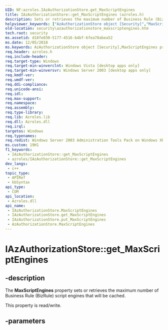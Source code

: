 ```yaml
---
UID: NF:azroles.IAzAuthorizationStore.get_MaxScriptEngines
title: IAzAuthorizationStore::get_MaxScriptEngines (azroles.h)
description: Sets or retrieves the maximum number of Business Rule (BizRule) script engines that will be cached.
helpviewer_keywords: ["AzAuthorizationStore object [Security]","MaxScriptEngines property","IAzAuthorizationStore interface [Security]","MaxScriptEngines property","IAzAuthorizationStore.MaxScriptEngines","IAzAuthorizationStore.get_MaxScriptEngines","IAzAuthorizationStore::MaxScriptEngines","IAzAuthorizationStore::get_MaxScriptEngines","IAzAuthorizationStore::put_MaxScriptEngines","MaxScriptEngines property [Security]","MaxScriptEngines property [Security]","AzAuthorizationStore object","MaxScriptEngines property [Security]","IAzAuthorizationStore interface","azroles/IAzAuthorizationStore::MaxScriptEngines","azroles/IAzAuthorizationStore::get_MaxScriptEngines","azroles/IAzAuthorizationStore::put_MaxScriptEngines","get_MaxScriptEngines","security.azauthorizationstore_maxscriptengines"]
old-location: security\azauthorizationstore_maxscriptengines.htm
tech.root: security
ms.assetid: d18fe030-5177-4516-b4bf-6fea78abea52
ms.date: 12/05/2018
ms.keywords: AzAuthorizationStore object [Security],MaxScriptEngines property, IAzAuthorizationStore interface [Security],MaxScriptEngines property, IAzAuthorizationStore.MaxScriptEngines, IAzAuthorizationStore.get_MaxScriptEngines, IAzAuthorizationStore::MaxScriptEngines, IAzAuthorizationStore::get_MaxScriptEngines, IAzAuthorizationStore::put_MaxScriptEngines, MaxScriptEngines property [Security], MaxScriptEngines property [Security],AzAuthorizationStore object, MaxScriptEngines property [Security],IAzAuthorizationStore interface, azroles/IAzAuthorizationStore::MaxScriptEngines, azroles/IAzAuthorizationStore::get_MaxScriptEngines, azroles/IAzAuthorizationStore::put_MaxScriptEngines, get_MaxScriptEngines, security.azauthorizationstore_maxscriptengines
req.header: azroles.h
req.include-header: 
req.target-type: Windows
req.target-min-winverclnt: Windows Vista [desktop apps only]
req.target-min-winversvr: Windows Server 2003 [desktop apps only]
req.kmdf-ver: 
req.umdf-ver: 
req.ddi-compliance: 
req.unicode-ansi: 
req.idl: 
req.max-support: 
req.namespace: 
req.assembly: 
req.type-library: 
req.lib: Azroles.lib
req.dll: Azroles.dll
req.irql: 
targetos: Windows
req.typenames: 
req.redist: Windows Server 2003 Administration Tools Pack on Windows XP
ms.custom: 19H1
f1_keywords:
 - IAzAuthorizationStore::get_MaxScriptEngines
 - azroles/IAzAuthorizationStore::get_MaxScriptEngines
dev_langs:
 - c++
topic_type:
 - APIRef
 - kbSyntax
api_type:
 - COM
api_location:
 - Azroles.dll
api_name:
 - IAzAuthorizationStore.MaxScriptEngines
 - IAzAuthorizationStore.get_MaxScriptEngines
 - IAzAuthorizationStore.put_MaxScriptEngines
 - AzAuthorizationStore.MaxScriptEngines
---
```


# IAzAuthorizationStore::get_MaxScriptEngines


## -description

The <b>MaxScriptEngines</b> property sets or retrieves the maximum number of Business Rule (BizRule) script engines that will be cached.

This property is read/write.

## -parameters

